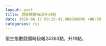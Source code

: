 ```yaml
---
layout: post
title: 港股競價時段升19點
date: 2020-06-17 09:23:43.000000000 +08:00
categories: rss
---
```


恒生指數競價時段報24363點，升19點。
